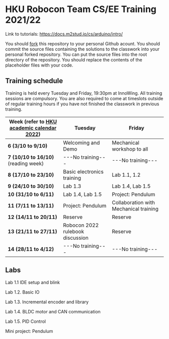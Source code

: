# HKU Robocon Team CS/EE Training 2021/22

Link to tutorials: https://docs.m2stud.io/cs/arduino/intro/

You should [fork](https://docs.github.com/en/get-started/quickstart/fork-a-repo) this repository to your personal Github acount.
You should commit the source files containing the solutions to the classwork into your personal forked repository.
You can put the source files into the root directory of the repository.
You should replace the contents of the placeholder files with your code.

## Training schedule

Training is held every Tuesday and Friday, 19:30pm at InnoWing.
All training sessions are compulsory.
You are also required to come at timeslots outside of regular training hours if you have not finished the classwork in previous training.

|Week (refer to [HKU academic calendar 2022](https://www.scifac.hku.hk/f/page/4832/14427/Academic_Calendar_2021-2022.pdf))|Tuesday|Friday|
|----|-------|------|
|**6 (3/10 to 9/10)**|Welcoming and Demo|Mechanical workshop to all|
|**7 (10/10 to 16/10)** (reading week)|---No training---|---No training---|
|**8 (17/10 to 23/10)**|Basic electronics training|Lab 1.1, 1.2|
|**9 (24/10 to 30/10)**|Lab 1.3|Lab 1.4, Lab 1.5|
|**10 (31/10 to 6/11)**|Lab 1.4, Lab 1.5|Project: Pendulum|
|**11 (7/11 to 13/11)**|Project: Pendulum|Collaboration with Mechanical training|
|**12 (14/11 to 20/11)**|Reserve|Reserve|
|**13 (21/11 to 27/11)**|Robocon 2022 rulebook discussion|Reserve|
|**14 (28/11 to 4/12)**|---No training---|---No training---|

## Labs

Lab 1.1 IDE setup and blink

Lab 1.2. Basic IO

Lab 1.3. Incremental encoder and library

Lab 1.4. BLDC motor and CAN communication

Lab 1.5. PID Control

Mini project: Pendulum
